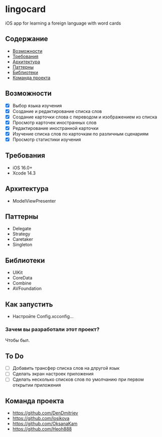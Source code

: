 # lingocard
iOS app for learning a foreign language with word cards

## Содержание
- [Возможности](#dозможности)
- [Требования](#требования)
- [Архитектура](#архитектура)
- [Паттерны](#паттерны)
- [Библиотеки](#библиотеки)
- [Команда проекта](#команда-проекта)

## Возможности
- [x] Выбор языка изучения
- [x] Создание и редактирование списка слов
- [x] Создание карточки слова с переводом и изображением из списка
- [x] Просмотр карточек иностранных слов
- [x] Редактирование иностранной карточки
- [x] Изучение списка слов по карточкам по различным сценариям
- [x] Просмотр статистики изучения

## Требования
- iOS 16.0+
- Xcode 14.3

## Архитектура
 - ModelViewPresenter

## Паттерны
 - Delegate
 - Strategy
 - Caretaker
 - Singleton

## Библиотеки
- UIKit
- CoreData
- Combine
- AVFoundation 

## Как запустить
- Настройте Config.xcconfig...

### Зачем вы разработали этот проект?
Чтобы был.

## To Do
- [ ] Добавить трансфер списка слов на длругой язык
- [ ] Сделать экран настроек приложения
- [ ] Сделать несколько списков слов по умолчанию при первом открытии приложения

## Команда проекта
- https://github.com/DenDmitriev
- https://github.com/losikova
- https://github.com/OksanaKam
- https://github.com/Heoh888
